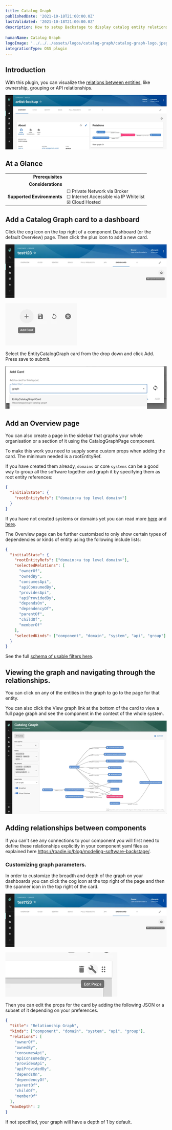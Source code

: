```yaml
---
title: Catalog Graph
publishedDate: '2021-10-18T21:00:00.0Z'
lastValidated: '2021-10-18T21:00:00.0Z'
description: How to setup Backstage to display catalog entity relationship graphs

humanName: Catalog Graph
logoImage: '../../../assets/logos/catalog-graph/catalog-graph-logo.jpeg'
integrationType: OSS plugin
---
```


## Introduction

With this plugin, you can visualize the [relations between entities](https://roadie.io/blog/modeling-software-backstage/), like ownership, grouping or API relationships.

![catalog_graph_card.webp](./catalog_graph_card.webp)

## At a Glance

|                            |                                                                                                  |
| -------------------------: | ------------------------------------------------------------------------------------------------ |
|          **Prerequisites** |                                                                                                  |
|         **Considerations** |                                                                                                  |
| **Supported Environments** | ☐ Private Network via Broker <br /> ☐ Internet Accessible via IP Whitelist <br /> ☒ Cloud Hosted |

## Add a Catalog Graph card to a dashboard

Click the cog icon on the top right of a component Dashboard (or the default Overview) page. Then click the plus icon to add a new card.

![edit_layout.webp](./edit_layout.webp)

![add_card.webp](./add_card.webp)

Select the EntityCatalogGraph card from the drop down and click Add. Press save to submit.

![select_catalog_graph.webp](./select_catalog_graph.webp)

## Add an Overview page

You can also create a page in the sidebar that graphs your whole organisation or a section of it using the CatalogGraphPage component.

To make this work you need to supply some custom props when adding the card. The minimum needed is a rootEntityRef.

If you have created them already, `domains` or core `systems` can be a good way to group all the software together and graph it by specifying them as root entity references:

```json
{
  "initialState": {
    "rootEntityRefs": ["domain:<a top level domain>"]
  }
}
```

If you have not created systems or domains yet you can read more [here](https://roadie.io/blog/modelling-software-backstage) and [here](https://backstage.io/docs/features/software-catalog/descriptor-format#kind-domain).

The Overview page can be further customized to only show certain types of dependencies or kinds of entity using the following include lists:

```json
{
  "initialState": {
    "rootEntityRefs": ["domain:<a top level domain>"],
    "selectedRelations": [
      "ownerOf",
      "ownedBy",
      "consumesApi",
      "apiConsumedBy",
      "providesApi",
      "apiProvidedBy",
      "dependsOn",
      "dependencyOf",
      "parentOf",
      "childOf",
      "memberOf"
    ],
    "selectedKinds": ["component", "domain", "system", "api", "group"]
  }
}
```

See the full [schema of usable filters here](https://backstage.io/docs/reference/plugin-catalog-graph.cataloggraphpage).

## Viewing the graph and navigating through the relationships.

You can click on any of the entities in the graph to go to the page for that entity.

You can also click the View graph link at the bottom of the card to view a full page graph and see the component in the
context of the whole system.

![view_full_graph.webp](./view_full_graph.webp)

## Adding relationships between components

If you can't see any connections to your component you will first need to define these relationships explicitly in your
component yaml files as explained here https://roadie.io/blog/modeling-software-backstage/.

### Customizing graph parameters.

In order to customize the breadth and depth of the graph on your dashboards you can click the cog icon at the top right
of the page and then the spanner icon in the top right of the card.

![edit_layout.webp](./edit_layout.webp)

![edit_card_props.webp](./edit_card_props.webp)

Then you can edit the props for the card by adding the following JSON or a subset of it depending on your preferences.

```json
{
  "title": "Relationship Graph",
  "kinds": ["component", "domain", "system", "api", "group"],
  "relations": [
    "ownerOf",
    "ownedBy",
    "consumesApi",
    "apiConsumedBy",
    "providesApi",
    "apiProvidedBy",
    "dependsOn",
    "dependencyOf",
    "parentOf",
    "childOf",
    "memberOf"
  ],
  "maxDepth": 2
}
```

If not specified, your graph will have a depth of 1 by default.
